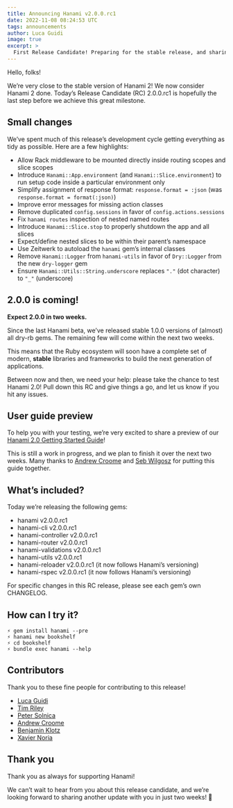 ```yaml
---
title: Announcing Hanami v2.0.0.rc1
date: 2022-11-08 08:24:53 UTC
tags: announcements
author: Luca Guidi
image: true
excerpt: >
  First Release Candidate! Preparing for the stable release, and sharing a preview of our updated guides.
---
```


Hello, folks!

We’re very close to the stable version of Hanami 2!
We now consider Hanami 2 done.
Today’s Release Candidate (RC) 2.0.0.rc1 is hopefully the last step before we achieve this great milestone.

## Small changes

We’ve spent much of this release’s development cycle getting everything as tidy as possible. Here are a few highlights:

- Allow Rack middleware to be mounted directly inside routing scopes and slice scopes
- Introduce `Hanami::App.environment` (and `Hanami::Slice.environment`) to run setup code inside a particular environment only
- Simplify assignment of response format: `response.format = :json` (was `response.format = format(:json)`)
- Improve error messages for missing action classes
- Remove duplicated `config.sessions` in favor of `config.actions.sessions`
- Fix `hanami routes` inspection of nested named routes
- Introduce `Hanami::Slice.stop` to properly shutdown the app and all slices
- Expect/define nested slices to be within their parent’s namespace
- Use Zeitwerk to autoload the `hanami` gem’s internal classes
- Remove `Hanami::Logger` from `hanami-utils` in favor of `Dry::Logger` from the new `dry-logger` gem
- Ensure `Hanami::Utils::String.underscore` replaces `"."` (dot character) to `"_"` (underscore)

## 2.0.0 is coming!

**Expect 2.0.0 in two weeks.**

Since the last Hanami beta, we’ve released stable 1.0.0 versions of (almost) all dry-rb gems. The remaining few will come within the next two weeks.

This means that the Ruby ecosystem will soon have a complete set of modern, **stable** libraries and frameworks to build the next generation of applications.

Between now and then, we need your help: please take the chance to test Hanami 2.0! Pull down this RC and give things a go, and let us know if you hit any issues.

## User guide preview

To help you with your testing, we’re very excited to share a preview of our
[Hanami 2.0 Getting Started Guide](https://guides.hanamirb.org/v2.0/introduction/getting-started/)!

This is still a work in progress, and we plan to finish it over the next two weeks. Many thanks to
[Andrew Croome](http://github.com/andrewcroome) and [Seb Wilgosz](https://github.com/swilgosz) for putting this guide together.

## What’s included?

Today we’re releasing the following gems:

- hanami v2.0.0.rc1
- hanami-cli v2.0.0.rc1
- hanami-controller v2.0.0.rc1
- hanami-router v2.0.0.rc1
- hanami-validations v2.0.0.rc1
- hanami-utils v2.0.0.rc1
- hanami-reloader v2.0.0.rc1 (it now follows Hanami’s versioning)
- hanami-rspec v2.0.0.rc1 (it now follows Hanami’s versioning)

For specific changes in this RC release, please see each gem’s own CHANGELOG.

## How can I try it?

```shell
⚡ gem install hanami --pre
⚡ hanami new bookshelf
⚡ cd bookshelf
⚡ bundle exec hanami --help
```

## Contributors

Thank you to these fine people for contributing to this release!

- [Luca Guidi](https://github.com/jodosha)
- [Tim Riley](https://github.com/timriley)
- [Peter Solnica](https://github.com/solnic)
- [Andrew Croome](https://github.com/andrewcroome)
- [Benjamin Klotz](https://github.com/tak1n)
- [Xavier Noria](https://github.com/fxn)

## Thank you

Thank you as always for supporting Hanami!

We can’t wait to hear from you about this release candidate, and we’re looking forward to sharing another update with you in just two weeks! 🌸
